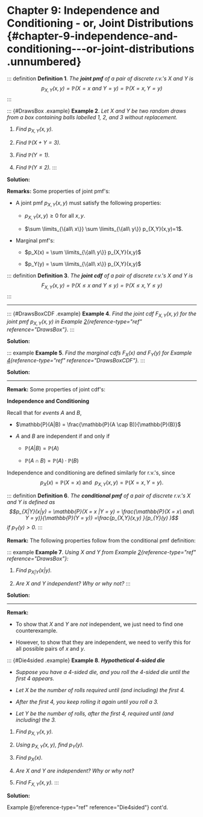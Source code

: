 # Chapter 9: Independence and Conditioning - or, Joint Distributions {#chapter-9-independence-and-conditioning---or-joint-distributions .unnumbered}

::: definition
**Definition 1**. *The **joint pmf** of a pair of discrete r.v.'s $X$
and $Y$ is
$$p_{X,Y}(x,y) = \mathbb{P}(X=x\ and\ Y=y) = \mathbb{P}(X=x, Y=y)$$*
:::

::: {#DrawsBox .example}
**Example 2**. *Let $X$ and $Y$ be two random draws from a box
containing balls labelled 1, 2, and 3 without replacement.*

1.  *Find $p_{X,Y}(x,y)$.*

2.  *Find $\mathbb{P}(X+Y=3).$*

3.  *Find $\mathbb{P}(Y = 1).$*

4.  *Find $\mathbb{P}(Y \leq 2).$*
:::

**Solution:**

**Remarks:** Some properties of joint pmf's:

-   A joint pmf $p_{X,Y}(x,y)$ must satisfy the following properties:

    -   $p_{X,Y}(x,y)\geq 0$ for all $x, y$.

    -   $\sum \limits_{\{all\ x\}} \sum \limits_{\{all\ y\}} p_{X,Y}(x,y)=1$.

-   Marginal pmf's:

    -   $p_X(x) = \sum \limits_{\{all\ y\}} p_{X,Y}(x,y)$

    -   $p_Y(y) = \sum \limits_{\{all\ x\}} p_{X,Y}(x,y)$

::: definition
**Definition 3**. *The **joint cdf** of a pair of discrete r.v.'s $X$
and $Y$ is
$$F_{X,Y}(x,y) = \mathbb{P}(X \leq x\ and\ Y \leq y) = \mathbb{P}(X \leq x, Y \leq y)$$*
:::

------------------------------------------------------------------------

::: {#DrawsBoxCDF .example}
**Example 4**. *Find the joint cdf $F_{X,Y}(x,y)$ for the joint pmf
$p_{X,Y}(x,y)$ in Example [2](#DrawsBox){reference-type="ref"
reference="DrawsBox"}.*
:::

**Solution:**

::: example
**Example 5**. *Find the marginal cdfs $F_{X}(x)$ and $F_{Y}(y)$ for
Example [4](#DrawsBoxCDF){reference-type="ref"
reference="DrawsBoxCDF"}.*
:::

**Solution:**

------------------------------------------------------------------------

**Remark:** Some properties of joint cdf's:

**Independence and Conditioning**

Recall that for *events* $A$ and $B$,

-   $\mathbb{P}(A|B) = \frac{\mathbb{P}(A \cap B)}{\mathbb{P}(B)}$

-   $A$ and $B$ are independent if and only if

    -   $\mathbb{P}(A|B) = \mathbb{P}(A)$

    -   $\mathbb{P}(A \cap B) = \mathbb{P}(A)\cdot\mathbb{P}(B)$

Independence and conditioning are defined similarly for r.v.'s, since
$$p_X(x) = \mathbb{P}(X=x)\ \mathrm{and}\ \ p_{X,Y}(x,y) = \mathbb{P}(X = x ,Y = y).$$

::: definition
**Definition 6**. *The **conditional pmf** of a pair of discrete r.v.'s
$X$ and $Y$ is defined as
$$p_{X|Y}(x|y) = \mathbb{P}(X = x |Y = y) = \frac{\mathbb{P}(X = x\ and\ Y = y)}{\mathbb{P}(Y = y)}
=\frac{p_{X,Y}(x,y) }{p_{Y}(y) }$$ if $p_{Y}(y)  > 0$.*
:::

**Remark:** The following properties follow from the conditional pmf
definition:

::: example
**Example 7**. *Using $X$ and $Y$ from Example
[2](#DrawsBox){reference-type="ref" reference="DrawsBox"}:*

1.  *Find $p_{X|Y}(x|y)$.*

2.  *Are $X$ and $Y$ independent? Why or why not?*
:::

**Solution:**

------------------------------------------------------------------------

**Remark:**

-   To show that $X$ and $Y$ are *not* independent, we just need to find
    one counterexample.

-   However, to show that they are independent, we need to verify this
    for all possible pairs of $x$ and $y$.

::: {#Die4sided .example}
**Example 8**. ***Hypothetical 4-sided die***

-   *Suppose you have a 4-sided die, and you roll the 4-sided die until
    the first 4 appears.*

-   *Let $X$ be the number of rolls required until (and including) the
    first 4.*

-   *After the first 4, you keep rolling it again until you roll a 3.*

-   *Let $Y$ be the number of rolls, after the first 4, required until
    (and including) the 3.*

1.  *Find $p_{X,Y}(x,y)$.*

2.  *Using $p_{X,Y}(x,y)$, find $p_{Y}(y)$.*

3.  *Find $p_{X}(x)$.*

4.  *Are $X$ and $Y$ are independent? Why or why not?*

5.  *Find $F_{X,Y}(x,y)$.*
:::

**Solution:**

Example [8](#Die4sided){reference-type="ref" reference="Die4sided"}
cont'd.
